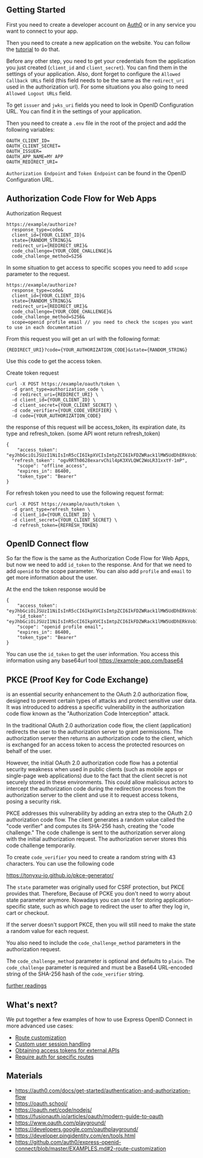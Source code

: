 
## Getting Started

First you need to create a developer account on [Auth0](https://auth0.com/) or in any service you want to connect to your app.

Then you need to create a new application on the website. You can follow the [tutorial](https://auth0.com/docs/get-started/create-apps) to do that.

Before any other step, you need to get your credentials from the application you just created (`client_id` and `client_secret`). You can find them in the settings of your application. Also, dont forget to configure the `Allowed Callback URLs` field (this field needs to be the same as the `redirect_uri` used in the authorization url). For some situations you also going to need `Allowed Logout URLs` field.

To get `issuer` and `jwks_uri` fields you need to look in OpenID Configuration URL. You can find it in the settings of your application.

Then you need to create a `.env` file in the root of the project and add the following variables:

```env
OAUTH_CLIENT_ID=
OAUTH_CLIENT_SECRET=
OAUTH_ISSUER=
OAUTH_APP_NAME=MY APP
OAUTH_REDIRECT_URI=
```

`Authorization Endpoint` and `Token Endpoint` can be found in the OpenID Configuration URL.

## Authorization Code Flow for Web Apps


Authorization Request
```
https://example/authorize?
  response_type=code&
  client_id={YOUR_CLIENT_ID}&
  state={RANDOM_STRING}&
  redirect_uri={REDIRECT_URI}&
  code_challenge={YOUR_CODE_CHALLENGE}&
  code_challenge_method=S256
```

In some situation to get access to specific scopes you need to add `scope` parameter to the request.
```
https://example/authorize?
  response_type=code&
  client_id={YOUR_CLIENT_ID}&
  state={RANDOM_STRING}&
  redirect_uri={REDIRECT_URI}&
  code_challenge={YOUR_CODE_CHALLENGE}&
  code_challenge_method=S256&
  scope=openid profile email // you need to check the scopes you want to use in each documentation
```

From this request you will get an url with the following format:
```
{REDIRECT_URI}?code={YOUR_AUTHORIZATION_CODE}&state={RANDOM_STRING}
```

Use this code to get the access token.

Create token request
```
curl -X POST https://example/oauth/token \
  -d grant_type=authorization_code \
  -d redirect_uri={REDIRECT_URI} \
  -d client_id={YOUR_CLIENT_ID} \
  -d client_secret={YOUR_CLIENT_SECRET} \
  -d code_verifier={YOUR_CODE_VERIFIER} \
  -d code={YOUR_AUTHORIZATION_CODE}
```

the response of this request will be access_token, its expiration date, its type and refresh_token. (some API wont return refresh_token)
```
{
	"access_token": "eyJhbGciOiJSUzI1NiIsInR5cCI6IkpXVCIsImtpZCI6IkFDZWRack1lMW5UdDhERkVob1dGciJ9...",
  "refresh_token": "ogvRRTh0628exarvChil4pK3XVLQWC2WoLR31xxtY-1mP",
	"scope": "offline_access",
	"expires_in": 86400,
	"token_type": "Bearer"
}
```

For refresh token you need to use the following request format:
```
curl -X POST https://example/oauth/token \
  -d grant_type=refresh_token \
  -d client_id={YOUR_CLIENT_ID} \ 
  -d client_secret={YOUR_CLIENT_SECRET} \
  -d refresh_token={REFRESH_TOKEN}
```

## OpenID Connect flow

So far the flow is the same as the Authorization Code Flow for Web Apps, but now we need to add `id_token` to the response. And for that we need to add `openid` to the scope parameter. You can also add `profile` and `email` to get more information about the user.

At the end the token response would be
```
{
	"access_token": "eyJhbGciOiJSUzI1NiIsInR5cCI6IkpXVCIsImtpZCI6IkFDZWRack1lMW5UdDhERkVob1dGciJ9....",
	"id_token": "eyJhbGciOiJSUzI1NiIsInR5cCI6IkpXVCIsImtpZCI6IkFDZWRack1lMW5UdDhERkVob1dGciJ9.eyJnaXZlbl9uYW1lIjoiRmVybmFuZGEiLCJmYW1pbHlfbmFtZSI6IlBlbm5hIiwibmlja25hbWUiOiJmZXJuYW5kYS5wYW5kYSIsIm5hbWUiOi...",
	"scope": "openid profile email",
	"expires_in": 86400,
	"token_type": "Bearer"
}
```

You can use the `id_token` to get the user information.
You access this information using any base64url tool https://example-app.com/base64


## PKCE (Proof Key for Code Exchange)

is an essential security enhancement to the OAuth 2.0 authorization flow, designed to prevent certain types of attacks and protect sensitive user data. It was introduced to address a specific vulnerability in the authorization code flow known as the "Authorization Code Interception" attack.

In the traditional OAuth 2.0 authorization code flow, the client (application) redirects the user to the authorization server to grant permissions. The authorization server then returns an authorization code to the client, which is exchanged for an access token to access the protected resources on behalf of the user.

However, the initial OAuth 2.0 authorization code flow has a potential security weakness when used in public clients (such as mobile apps or single-page web applications) due to the fact that the client secret is not securely stored in these environments. This could allow malicious actors to intercept the authorization code during the redirection process from the authorization server to the client and use it to request access tokens, posing a security risk.

PKCE addresses this vulnerability by adding an extra step to the OAuth 2.0 authorization code flow. The client generates a random value called the "code verifier" and computes its SHA-256 hash, creating the "code challenge." The code challenge is sent to the authorization server along with the initial authorization request. The authorization server stores this code challenge temporarily.

To create `code_verifier` you need to create a random string with 43 characters. You can use the following code 

https://tonyxu-io.github.io/pkce-generator/

The `state` parameter was originally used for CSRF protection, but PKCE provides that. Therefore, Because of PCKE you don't need to worry about state parameter anymore. Nowadays you can use it for storing application-specific state, such as which page to redirect the user to after they log in, cart or checkout.

If the server doesn't support PKCE, then you will still need to make the state a random value for each request.

You also need to include the `code_challenge_method` parameters in the authorization request. 

The `code_challenge_method` parameter is optional and defaults to `plain`. The `code_challenge` parameter is required and must be a Base64 URL-encoded string of the SHA-256 hash of the `code_verifier` string.


[further readings](https://pazel.dev/teach-me-pkce-proof-key-for-code-exchange-in-5-minutes)



## What's next?
We put together a few examples of how to use Express OpenID Connect in more advanced use cases:

- [Route customization](https://github.com/auth0/express-openid-connect/blob/master/EXAMPLES.md#2-route-customization)
- [Custom user session handling](https://github.com/auth0/express-openid-connect/blob/master/EXAMPLES.md#4-custom-user-session-handling)
- [Obtaining access tokens for external APIs](https://github.com/auth0/express-openid-connect/blob/master/EXAMPLES.md#5-obtaining-and-storing-access-tokens-to-call-external-apis)
- [Require auth for specific routes](https://github.com/auth0/express-openid-connect/blob/master/EXAMPLES.md#2-require-authentication-for-specific-routes)


## Materials

- https://auth0.com/docs/get-started/authentication-and-authorization-flow
- https://oauth.school/
- https://oauth.net/code/nodejs/
- https://fusionauth.io/articles/oauth/modern-guide-to-oauth
- https://www.oauth.com/playground/
- https://developers.google.com/oauthplayground/
- https://developer.pingidentity.com/en/tools.html
- https://github.com/auth0/express-openid-connect/blob/master/EXAMPLES.md#2-route-customization